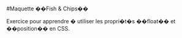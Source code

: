 #Maquette ��Fish & Chips�� 



Exercice pour apprendre � utiliser les propri�t�s ��float�� et ��position�� en CSS.
